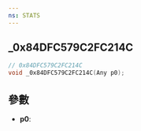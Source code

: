 ```yaml
---
ns: STATS
---
```

## _0x84DFC579C2FC214C

```c
// 0x84DFC579C2FC214C
void _0x84DFC579C2FC214C(Any p0);
```


## 參數
* **p0**: 

